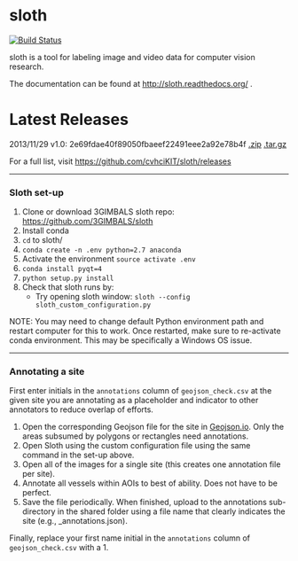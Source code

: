 sloth
=====

[![Build Status](https://travis-ci.org/cvhciKIT/sloth.svg)](https://travis-ci.org/cvhciKIT/sloth)

sloth is a tool for labeling image and video data for computer vision research.

The documentation can be found at http://sloth.readthedocs.org/ .

Latest Releases
===============

2013/11/29 v1.0: 2e69fdae40f89050fbaeef22491eee2a92e78b4f [.zip](https://github.com/cvhciKIT/sloth/archive/v1.0.zip) [.tar.gz](https://github.com/cvhciKIT/sloth/archive/v1.0.tar.gz)

For a full list, visit https://github.com/cvhciKIT/sloth/releases

---

### Sloth set-up

1. Clone or download 3GIMBALS sloth repo: https://github.com/3GIMBALS/sloth
2. Install conda
3. `cd` to sloth/
4. `conda create -n .env python=2.7 anaconda`
5. Activate the environment `source activate .env`
6. `conda install pyqt=4`
7. `python setup.py install`
8. Check that sloth runs by:
    * Try opening sloth window: `sloth --config sloth_custom_configuration.py`

NOTE: You may need to change default Python environment path and restart computer for this to work. Once restarted, make sure to re-activate conda environment. This may be specifically a Windows OS issue. 

---

### Annotating a site

First enter initials in the `annotations` column of `geojson_check.csv` at the given site you are annotating as a placeholder and indicator to other annotators to reduce overlap of efforts. 
1. Open the corresponding Geojson file for the site in [Geojson.io](http://geojson.io/#map=2/20.0/0.0). Only the areas subsumed by polygons or rectangles need annotations. 
2. Open Sloth using the custom configuration file using the same command in the set-up above. 
3. Open all of the images for a single site (this creates one annotation file per site).
4. Annotate all vessels within AOIs to best of ability. Does not have to be perfect. 
5. Save the file periodically. When finished, upload to the annotations sub-directory in the shared folder using a file name that clearly indicates the site (e.g., <site-name>_annotations.json). 

Finally, replace your first name initial in the `annotations` column of `geojson_check.csv` with a 1. 
